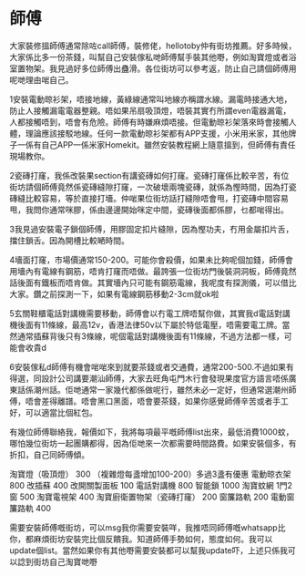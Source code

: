 # 師傅

大家裝修搵師傅通常除咗call師傅，裝修佬，hellotoby仲有街坊推薦。好多時候，大家係比多一份茶錢，叫幫自己安裝傢私哋師傅幫手裝其他嘢，例如淘寶燈或者浴室置物架。我見過好多位師傅出蠱滑。各位街坊可以參考返，防止自己請個師傅用呢哋理由啱自己。

1安裝電動晾衫架，唔接地線，黃綠線通常叫地線亦稱謂水線。漏電時接通大地，防止人接觸漏電電器整親。唔如果吊扇吸頂燈，唔裝其實冇所謂even電器漏電，人都接觸唔到，唔會有危險。師傅有時嫌麻煩唔接。但電動晾衫架落來時會接觸人體，理論應該接駁地線。任何一款電動晾衫架都有APP支援，小米用米家，其他牌子一係有自己APP一係米家Homekit。雖然安裝教程網上隨意搵到，但師傅有責任現場教你。

2瓷磚打窿，我係改裝果section有講瓷磚如何打窿。瓷磚打窿係比較辛苦，有位街坊請個師傅竟然係瓷磚縫隙打窿，一次破壞兩塊瓷磚，就係為慳時間，因為打瓷磚縫比較容易，等於直接打墻。仲啱果位街坊話打縫隙唔會甩，打瓷磚中間容易甩，我問你通常咪膠，係由邊邊開始咪定中間，瓷磚後面都係膠，乜都啱得出。

3我見過安裝電子鎖個師傅，用膠固定扣片縫隙，因為慳功夫，冇用金屬扣片舌，擋住鎖舌。因為開槽比較嗮時間。

4墻面打窿，市場價通常150-200。可能你會殺價，如果未比夠呢個加錢，師傅會用墻內有電線有鋼筋，唔肯打窿而唔做。最誇張一位街坊門後裝洞洞板，師傅竟然話後面有鐵板而唔肯做。其實墻內只可能有鋼筋電線，我呢度有探測儀，可以借比大家。鑽之前探測一下，如果有電線鋼筋移動2-3cm就ok啦

5玄關鞋櫃電話對講機需要移動，師傅會以冇電工牌唔幫你做，其實我d電話對講機後面有11條線，最高12v，香港法律50v以下屬於特低電壓，唔需要電工牌。當然通常插蘇背後只有3條線，呢個電話對講機後面有11條線，不過方法都一樣，可能會收貴d

6安裝傢私d師傅有機會啱啱來到就要茶錢或者交通費，通常200-500.不過如果有得選，同設計公司講要潮汕師傅，大家去旺角屯門木行會發現果度官方語言唔係廣東話係潮州話。佢哋通常一家幾代都係做呢行，雖然未必一定好，但通常選潮州師傅，唔會差得離譜。唔會黑口黑面，唔會要茶錢，如果你感覺師傅辛苦或者手工好，可以適當比個紅包。

有幾位師傅聯絡我，報價如下，我將每項最平嘅師傅list出來，最低消費1000蚊，哪怕幾位街坊一起團購都得，因為佢哋來一次都需要時間路費。如果安裝個多，有折扣，自己同師傅傾。

淘寶燈（吸頂燈） 300 （複雜燈每盞增加100-200）多過3盞有優惠
電動晾衣架 800
改插蘇 400
改開關製面板 100
電話對講機 800
智能鎖 1000
淘寶蚊網 1門2窗 500
淘寶電視架 400
淘寶廚衛置物架（瓷磚打窿） 200
窗簾路軌 200
電動窗簾路軌 400

需要安裝師傅嘅街坊，可以msg我你需要安裝咩，我推唔同師傅嘅whatsapp比你，都麻煩街坊安裝完比個反饋我。知道師傅手勢如何，態度如何。我可以update個list。當然如果你有其他嘢需要安裝都可以幫我update吓，上述只係我可以諗到街坊自己淘寶哋嘢
